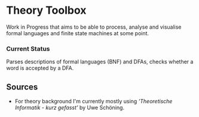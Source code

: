 # Theory Toolbox
Work in Progress that aims to be able to process, analyse and visualise formal languages and finite state machines at some point.

### Current Status
Parses descriptions of formal languages (BNF) and DFAs, checks whether a word is accepted by a DFA.
 
## Sources

- For theory background I'm currently mostly using *'Theoretische Informatik - kurz gefasst'* by Uwe Schöning.
